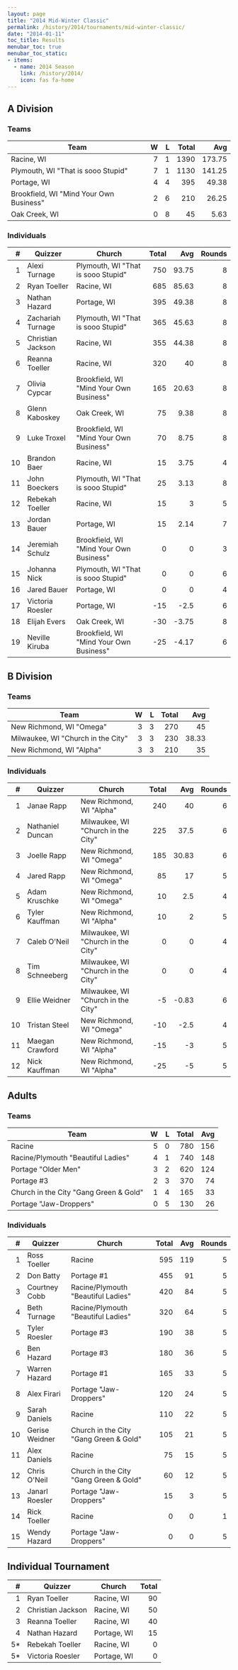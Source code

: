 ```yaml
---
layout: page
title: "2014 Mid-Winter Classic"
permalink: /history/2014/tournaments/mid-winter-classic/
date: "2014-01-11"
toc_title: Results
menubar_toc: true
menubar_toc_static:
- items:
  - name: 2014 Season
    link: /history/2014/
    icon: fas fa-home
---
```


## A Division

### Teams

| Team                                    |    W |    L | Total |    Avg |
| --------------------------------------- | ---: | ---: | ----: | -----: |
| Racine, WI                              |    7 |    1 |  1390 | 173.75 |
| Plymouth, WI "That is sooo Stupid"      |    7 |    1 |  1130 | 141.25 |
| Portage, WI                             |    4 |    4 |   395 |  49.38 |
| Brookfield, WI "Mind Your Own Business" |    2 |    6 |   210 |  26.25 |
| Oak Creek, WI                           |    0 |    8 |    45 |   5.63 |

### Individuals

|    # | Quizzer           | Church                                  | Total |   Avg | Rounds |
| ---: | ----------------- | --------------------------------------- | ----: | ----: | -----: |
|    1 | Alexi Turnage     | Plymouth, WI "That is sooo Stupid"      |   750 | 93.75 |      8 |
|    2 | Ryan Toeller      | Racine, WI                              |   685 | 85.63 |      8 |
|    3 | Nathan Hazard     | Portage, WI                             |   395 | 49.38 |      8 |
|    4 | Zachariah Turnage | Plymouth, WI "That is sooo Stupid"      |   365 | 45.63 |      8 |
|    5 | Christian Jackson | Racine, WI                              |   355 | 44.38 |      8 |
|    6 | Reanna Toeller    | Racine, WI                              |   320 |    40 |      8 |
|    7 | Olivia Cypcar     | Brookfield, WI "Mind Your Own Business" |   165 | 20.63 |      8 |
|    8 | Glenn Kaboskey    | Oak Creek, WI                           |    75 |  9.38 |      8 |
|    9 | Luke Troxel       | Brookfield, WI "Mind Your Own Business" |    70 |  8.75 |      8 |
|   10 | Brandon Baer      | Racine, WI                              |    15 |  3.75 |      4 |
|   11 | John Boeckers     | Plymouth, WI "That is sooo Stupid"      |    25 |  3.13 |      8 |
|   12 | Rebekah Toeller   | Racine, WI                              |    15 |     3 |      5 |
|   13 | Jordan Bauer      | Portage, WI                             |    15 |  2.14 |      7 |
|   14 | Jeremiah Schulz   | Brookfield, WI "Mind Your Own Business" |     0 |     0 |      3 |
|   15 | Johanna Nick      | Plymouth, WI "That is sooo Stupid"      |     0 |     0 |      6 |
|   16 | Jared Bauer       | Portage, WI                             |     0 |     0 |      4 |
|   17 | Victoria Roesler  | Portage, WI                             |   -15 |  -2.5 |      6 |
|   18 | Elijah Evers      | Oak Creek, WI                           |   -30 | -3.75 |      8 |
|   19 | Neville Kiruba    | Brookfield, WI "Mind Your Own Business" |   -25 | -4.17 |      6 |

## B Division

### Teams

| Team                               |    W |    L | Total |   Avg |
| ---------------------------------- | ---: | ---: | ----: | ----: |
| New Richmond, WI "Omega"           |    3 |    3 |   270 |    45 |
| Milwaukee, WI "Church in the City" |    3 |    3 |   230 | 38.33 |
| New Richmond, WI "Alpha"           |    3 |    3 |   210 |    35 |

### Individuals

|    # | Quizzer          | Church                             | Total |   Avg | Rounds |
| ---: | ---------------- | ---------------------------------- | ----: | ----: | -----: |
|    1 | Janae Rapp       | New Richmond, WI "Alpha"           |   240 |    40 |      6 |
|    2 | Nathaniel Duncan | Milwaukee, WI "Church in the City" |   225 |  37.5 |      6 |
|    3 | Joelle Rapp      | New Richmond, WI "Omega"           |   185 | 30.83 |      6 |
|    4 | Jared Rapp       | New Richmond, WI "Omega"           |    85 |    17 |      5 |
|    5 | Adam Kruschke    | New Richmond, WI "Omega"           |    10 |   2.5 |      4 |
|    6 | Tyler Kauffman   | New Richmond, WI "Alpha"           |    10 |     2 |      5 |
|    7 | Caleb O'Neil     | Milwaukee, WI "Church in the City" |     0 |     0 |      4 |
|    8 | Tim Schneeberg   | Milwaukee, WI "Church in the City" |     0 |     0 |      4 |
|    9 | Ellie Weidner    | Milwaukee, WI "Church in the City" |    -5 | -0.83 |      6 |
|   10 | Tristan Steel    | New Richmond, WI "Omega"           |   -10 |  -2.5 |      4 |
|   11 | Maegan Crawford  | New Richmond, WI "Alpha"           |   -15 |    -3 |      5 |
|   12 | Nick Kauffman    | New Richmond, WI "Alpha"           |   -25 |    -5 |      5 |

## Adults

### Teams

| Team                                   |    W |    L | Total |  Avg |
| -------------------------------------- | ---: | ---: | ----: | ---: |
| Racine                                 |    5 |    0 |   780 |  156 |
| Racine/Plymouth "Beautiful Ladies"     |    4 |    1 |   740 |  148 |
| Portage "Older Men"                    |    3 |    2 |   620 |  124 |
| Portage  #3                            |    2 |    3 |   370 |   74 |
| Church in the City "Gang Green & Gold" |    1 |    4 |   165 |   33 |
| Portage "Jaw-Droppers"                 |    0 |    5 |   130 |   26 |

### Individuals

|    # | Quizzer        | Church                                 | Total |  Avg | Rounds |
| ---: | -------------- | -------------------------------------- | ----: | ---: | -----: |
|    1 | Ross Toeller   | Racine                                 |   595 |  119 |      5 |
|    2 | Don Batty      | Portage #1                             |   455 |   91 |      5 |
|    3 | Courtney Cobb  | Racine/Plymouth "Beautiful Ladies"     |   420 |   84 |      5 |
|    4 | Beth Turnage   | Racine/Plymouth "Beautiful Ladies"     |   320 |   64 |      5 |
|    5 | Tyler Roesler  | Portage #3                             |   190 |   38 |      5 |
|    6 | Ben Hazard     | Portage #3                             |   180 |   36 |      5 |
|    7 | Warren Hazard  | Portage #1                             |   165 |   33 |      5 |
|    8 | Alex Firari    | Portage "Jaw-Droppers"                 |   120 |   24 |      5 |
|    9 | Sarah Daniels  | Racine                                 |   110 |   22 |      5 |
|   10 | Gerise Weidner | Church in the City "Gang Green & Gold" |   105 |   21 |      5 |
|   11 | Alex Daniels   | Racine                                 |    75 |   15 |      5 |
|   12 | Chris O'Neil   | Church in the City "Gang Green & Gold" |    60 |   12 |      5 |
|   13 | Janarl Roesler | Portage "Jaw-Droppers"                 |    15 |    3 |      5 |
|   14 | Rick Toeller   | Racine                                 |     0 |    0 |      1 |
|   15 | Wendy Hazard   | Portage "Jaw-Droppers"                 |     0 |    0 |      5 |

## Individual Tournament

|    # | Quizzer           | Church      | Total |
| ---: | ----------------- | ----------- | ----: |
|    1 | Ryan Toeller      | Racine, WI  |    90 |
|    2 | Christian Jackson | Racine, WI  |    50 |
|    3 | Reanna Toeller    | Racine, WI  |    40 |
|    4 | Nathan Hazard     | Portage, WI |    15 |
|   5* | Rebekah Toeller   | Racine, WI  |     0 |
|   5* | Victoria Roesler  | Portage, WI |     0 |

